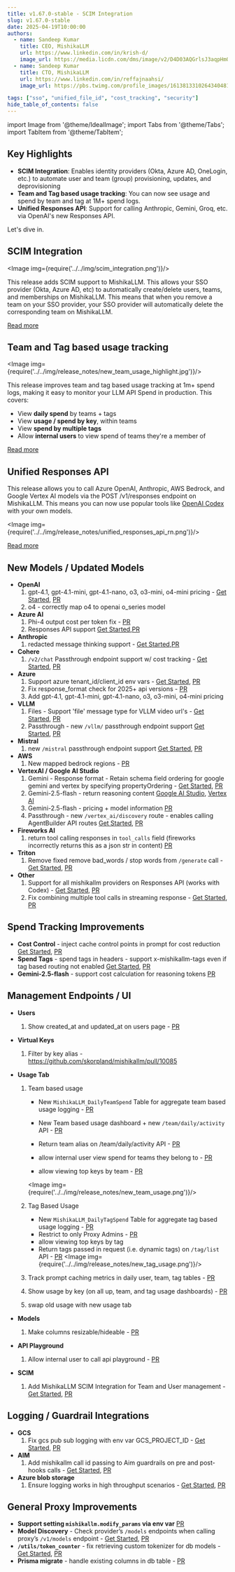 ```yaml
---
title: v1.67.0-stable - SCIM Integration
slug: v1.67.0-stable
date: 2025-04-19T10:00:00
authors:
  - name: Sandeep Kumar
    title: CEO, MishikaLLM
    url: https://www.linkedin.com/in/krish-d/
    image_url: https://media.licdn.com/dms/image/v2/D4D03AQGrlsJ3aqpHmQ/profile-displayphoto-shrink_400_400/B4DZSAzgP7HYAg-/0/1737327772964?e=1749686400&v=beta&t=Hkl3U8Ps0VtvNxX0BNNq24b4dtX5wQaPFp6oiKCIHD8
  - name: Sandeep Kumar
    title: CTO, MishikaLLM
    url: https://www.linkedin.com/in/reffajnaahsi/
    image_url: https://pbs.twimg.com/profile_images/1613813310264340481/lz54oEiB_400x400.jpg

tags: ["sso", "unified_file_id", "cost_tracking", "security"]
hide_table_of_contents: false
---
```

import Image from '@theme/IdealImage';
import Tabs from '@theme/Tabs';
import TabItem from '@theme/TabItem';

## Key Highlights

- **SCIM Integration**: Enables identity providers (Okta, Azure AD, OneLogin, etc.) to automate user and team (group) provisioning, updates, and deprovisioning
- **Team and Tag based usage tracking**: You can now see usage and spend by team and tag at 1M+ spend logs.
- **Unified Responses API**: Support for calling Anthropic, Gemini, Groq, etc. via OpenAI's new Responses API.

Let's dive in.

## SCIM Integration

<Image img={require('../../img/scim_integration.png')}/>

This release adds SCIM support to MishikaLLM. This allows your SSO provider (Okta, Azure AD, etc) to automatically create/delete users, teams, and memberships on MishikaLLM. This means that when you remove a team on your SSO provider, your SSO provider will automatically delete the corresponding team on MishikaLLM. 

[Read more](../../docs/tutorials/scim_mishikallm)
## Team and Tag based usage tracking

<Image img={require('../../img/release_notes/new_team_usage_highlight.jpg')}/>


This release improves team and tag based usage tracking at 1m+ spend logs, making it easy to monitor your LLM API Spend in production. This covers:

- View **daily spend** by teams + tags
- View **usage / spend by key**, within teams
- View **spend by multiple tags**
- Allow **internal users** to view spend of teams they're a member of

[Read more](#management-endpoints--ui)

## Unified Responses API

This release allows you to call Azure OpenAI, Anthropic, AWS Bedrock, and Google Vertex AI models via the POST /v1/responses endpoint on MishikaLLM. This means you can now use popular tools like [OpenAI Codex](https://docs.21t.cc/docs/tutorials/openai_codex) with your own models. 

<Image img={require('../../img/release_notes/unified_responses_api_rn.png')}/>


[Read more](https://docs.21t.cc/docs/response_api)


## New Models / Updated Models

- **OpenAI**
    1. gpt-4.1, gpt-4.1-mini, gpt-4.1-nano, o3, o3-mini, o4-mini pricing - [Get Started](../../docs/providers/openai#usage), [PR](https://github.com/skorpland/mishikallm/pull/9990)
    2. o4 - correctly map o4 to openai o_series model
- **Azure AI**
    1. Phi-4 output cost per token fix - [PR](https://github.com/skorpland/mishikallm/pull/9880)
    2. Responses API support [Get Started](../../docs/providers/azure#azure-responses-api),[PR](https://github.com/skorpland/mishikallm/pull/10116)
- **Anthropic**
    1. redacted message thinking support - [Get Started](../../docs/providers/anthropic#usage---thinking--reasoning_content),[PR](https://github.com/skorpland/mishikallm/pull/10129)
- **Cohere**
    1. `/v2/chat` Passthrough endpoint support w/ cost tracking - [Get Started](../../docs/pass_through/cohere), [PR](https://github.com/skorpland/mishikallm/pull/9997)
- **Azure**
    1. Support azure tenant_id/client_id env vars - [Get Started](../../docs/providers/azure#entra-id---use-tenant_id-client_id-client_secret), [PR](https://github.com/skorpland/mishikallm/pull/9993)
    2. Fix response_format check for 2025+ api versions - [PR](https://github.com/skorpland/mishikallm/pull/9993)
    3. Add gpt-4.1, gpt-4.1-mini, gpt-4.1-nano, o3, o3-mini, o4-mini pricing
- **VLLM**
    1. Files - Support 'file' message type for VLLM video url's - [Get Started](../../docs/providers/vllm#send-video-url-to-vllm), [PR](https://github.com/skorpland/mishikallm/pull/10129)
    2. Passthrough - new `/vllm/` passthrough endpoint support [Get Started](../../docs/pass_through/vllm), [PR](https://github.com/skorpland/mishikallm/pull/10002)
- **Mistral**
    1. new `/mistral` passthrough endpoint support [Get Started](../../docs/pass_through/mistral), [PR](https://github.com/skorpland/mishikallm/pull/10002)
- **AWS**
    1. New mapped bedrock regions - [PR](https://github.com/skorpland/mishikallm/pull/9430)
- **VertexAI / Google AI Studio**
    1. Gemini - Response format - Retain schema field ordering for google gemini and vertex by specifying propertyOrdering - [Get Started](../../docs/providers/vertex#json-schema), [PR](https://github.com/skorpland/mishikallm/pull/9828)
    2. Gemini-2.5-flash - return reasoning content [Google AI Studio](../../docs/providers/gemini#usage---thinking--reasoning_content), [Vertex AI](../../docs/providers/vertex#thinking--reasoning_content)
    3. Gemini-2.5-flash - pricing + model information [PR](https://github.com/skorpland/mishikallm/pull/10125)
    4. Passthrough - new `/vertex_ai/discovery` route - enables calling AgentBuilder API routes [Get Started](../../docs/pass_through/vertex_ai#supported-api-endpoints), [PR](https://github.com/skorpland/mishikallm/pull/10084)
- **Fireworks AI**
    1. return tool calling responses in `tool_calls` field (fireworks incorrectly returns this as a json str in content) [PR](https://github.com/skorpland/mishikallm/pull/10130)
- **Triton**
    1. Remove fixed remove bad_words / stop words from `/generate` call - [Get Started](../../docs/providers/triton-inference-server#triton-generate---chat-completion), [PR](https://github.com/skorpland/mishikallm/pull/10163)
- **Other**
    1. Support for all mishikallm providers on Responses API (works with Codex) - [Get Started](../../docs/tutorials/openai_codex), [PR](https://github.com/skorpland/mishikallm/pull/10132)
    2. Fix combining multiple tool calls in streaming response - [Get Started](../../docs/completion/stream#helper-function), [PR](https://github.com/skorpland/mishikallm/pull/10040)


## Spend Tracking Improvements

- **Cost Control** - inject cache control points in prompt for cost reduction [Get Started](../../docs/tutorials/prompt_caching), [PR](https://github.com/skorpland/mishikallm/pull/10000)
- **Spend Tags** - spend tags in headers - support x-mishikallm-tags even if tag based routing not enabled [Get Started](../../docs/proxy/request_headers#mishikallm-headers), [PR](https://github.com/skorpland/mishikallm/pull/10000)
- **Gemini-2.5-flash** - support cost calculation for reasoning tokens [PR](https://github.com/skorpland/mishikallm/pull/10141)

## Management Endpoints / UI
- **Users**
    1. Show created_at and updated_at on users page - [PR](https://github.com/skorpland/mishikallm/pull/10033)
- **Virtual Keys**
    1. Filter by key alias - https://github.com/skorpland/mishikallm/pull/10085
- **Usage Tab**

    1. Team based usage
        
        - New `MishikaLLM_DailyTeamSpend` Table for aggregate team based usage logging - [PR](https://github.com/skorpland/mishikallm/pull/10039)
        
        - New Team based usage dashboard + new `/team/daily/activity` API - [PR](https://github.com/skorpland/mishikallm/pull/10081)
        - Return team alias on /team/daily/activity API - [PR](https://github.com/skorpland/mishikallm/pull/10157)
        - allow internal user view spend for teams they belong to - [PR](https://github.com/skorpland/mishikallm/pull/10157)
        - allow viewing top keys by team - [PR](https://github.com/skorpland/mishikallm/pull/10157)

        <Image img={require('../../img/release_notes/new_team_usage.png')}/>

    2. Tag Based Usage
        - New `MishikaLLM_DailyTagSpend` Table for aggregate tag based usage logging - [PR](https://github.com/skorpland/mishikallm/pull/10071)
        - Restrict to only Proxy Admins - [PR](https://github.com/skorpland/mishikallm/pull/10157)
        - allow viewing top keys by tag
        - Return tags passed in request (i.e. dynamic tags) on `/tag/list` API - [PR](https://github.com/skorpland/mishikallm/pull/10157)
        <Image img={require('../../img/release_notes/new_tag_usage.png')}/>
    3. Track prompt caching metrics in daily user, team, tag tables - [PR](https://github.com/skorpland/mishikallm/pull/10029)
    4. Show usage by key (on all up, team, and tag usage dashboards) - [PR](https://github.com/skorpland/mishikallm/pull/10157)
    5. swap old usage with new usage tab
- **Models**
    1. Make columns resizable/hideable - [PR](https://github.com/skorpland/mishikallm/pull/10119)
- **API Playground**
    1. Allow internal user to call api playground - [PR](https://github.com/skorpland/mishikallm/pull/10157)
- **SCIM**
    1. Add MishikaLLM SCIM Integration for Team and User management - [Get Started](../../docs/tutorials/scim_mishikallm), [PR](https://github.com/skorpland/mishikallm/pull/10072)


## Logging / Guardrail Integrations
- **GCS**
    1. Fix gcs pub sub logging with env var GCS_PROJECT_ID - [Get Started](../../docs/observability/gcs_bucket_integration#usage), [PR](https://github.com/skorpland/mishikallm/pull/10042)
- **AIM**
    1. Add mishikallm call id passing to Aim guardrails on pre and post-hooks calls - [Get Started](../../docs/proxy/guardrails/aim_security), [PR](https://github.com/skorpland/mishikallm/pull/10021)
- **Azure blob storage**
    1. Ensure logging works in high throughput scenarios - [Get Started](../../docs/proxy/logging#azure-blob-storage), [PR](https://github.com/skorpland/mishikallm/pull/9962)

## General Proxy Improvements

- **Support setting `mishikallm.modify_params` via env var** [PR](https://github.com/skorpland/mishikallm/pull/9964)
- **Model Discovery** - Check provider’s `/models` endpoints when calling proxy’s `/v1/models` endpoint - [Get Started](../../docs/proxy/model_discovery), [PR](https://github.com/skorpland/mishikallm/pull/9958)
- **`/utils/token_counter`** - fix retrieving custom tokenizer for db models - [Get Started](../../docs/proxy/configs#set-custom-tokenizer), [PR](https://github.com/skorpland/mishikallm/pull/10047)
- **Prisma migrate** - handle existing columns in db table - [PR](https://github.com/skorpland/mishikallm/pull/10138)

